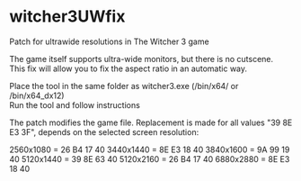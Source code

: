 # witcher3UWfix
Patch for ultrawide resolutions in The Witcher 3 game

The game itself supports ultra-wide monitors, but there is no cutscene.<br>
This fix will allow you to fix the aspect ratio in an automatic way.

Place the tool in the same folder as witcher3.exe (/bin/x64/ or /bin/x64_dx12)<br>
Run the tool and follow instructions

The patch modifies the game file. Replacement is made for all values "39 8E E3 3F", depends on the selected screen resolution:

2560x1080 = 26 B4 17 40
3440x1440 = 8E E3 18 40
3840x1600 = 9A 99 19 40
5120x1440 = 39 8E 63 40
5120x2160 = 26 B4 17 40
6880x2880 = 8E E3 18 40
